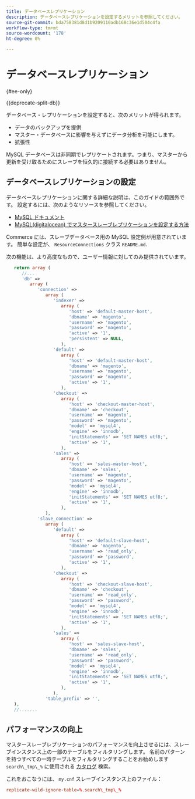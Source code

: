 ```yaml
---
title: データベースレプリケーション
description: データベースレプリケーションを設定するメリットを参照してください。
source-git-commit: bda758381d8d1b9209110adb168c36e1d504c4fa
workflow-type: tm+mt
source-wordcount: '178'
ht-degree: 0%

---
```



# データベースレプリケーション

{#ee-only}

{{deprecate-split-db}}

データベース・レプリケーションを設定すると、次のメリットが得られます。

- データのバックアップを提供
- マスター・データベースに影響を与えずにデータ分析を可能にします。
- 拡張性

MySQL データベースは非同期でレプリケートされます。つまり、マスターから更新を受け取るためにスレーブを恒久的に接続する必要はありません。

## データベースレプリケーションの設定

データベースレプリケーションに関する詳細な説明は、このガイドの範囲外です。 設定するには、次のようなリソースを参照してください。

- [MySQL ドキュメント](https://dev.mysql.com/doc/refman/5.6/en/replication.html)
- [MySQL(digitalocean) でマスタースレーブレプリケーションを設定する方法](https://www.digitalocean.com/community/tutorials/how-to-set-up-replication-in-mysql)

Commerce には、スレーブデータベース用の MySQL 設定例が用意されています。 簡単な設定が、 `ResourceConnections` クラス `README.md`.

次の機能は、より高度なもので、ユーザー情報に対してのみ提供されています。

```php
   return array (
      //...
      'db' =>
         array (
            'connection' =>
               array (
                  'indexer' =>
                     array (
                        'host' => 'default-master-host',
                        'dbname' => 'magento',
                        'username' => 'magento',
                        'password' => 'magento',
                        'active' => '1',
                        'persistent' => NULL,
                     ),
                  'default' =>
                     array (
                        'host' => 'default-master-host',
                        'dbname' => 'magento',
                        'username' => 'magento',
                        'password' => 'magento',
                        'active' => '1',
                     ),
                  'checkout' =>
                     array (
                        'host' => 'checkout-master-host',
                        'dbname' => 'checkout',
                        'username' => 'magento',
                        'password' => 'magento',
                        'model' => 'mysql4',
                        'engine' => 'innodb',
                        'initStatements' => 'SET NAMES utf8;',
                        'active' => '1',
                     ),
                  'sales' =>
                     array (
                        'host' => 'sales-master-host',
                        'dbname' => 'sales',
                        'username' => 'magento',
                        'password' => 'magento',
                        'model' => 'mysql4',
                        'engine' => 'innodb',
                        'initStatements' => 'SET NAMES utf8;',
                        'active' => '1',
                     ),
               ),
            'slave_connection' =>
               array (
                  'default' =>
                     array (
                        'host' => 'default-slave-host',
                        'dbname' => 'magento',
                        'username' => 'read_only',
                        'password' => 'password',
                        'active' => '1',
                     ),
                  'checkout' =>
                     array (
                        'host' => 'checkout-slave-host',
                        'dbname' => 'checkout',
                        'username' => 'read_only',
                        'password' => 'password',
                        'model' => 'mysql4',
                        'engine' => 'innodb',
                        'initStatements' => 'SET NAMES utf8;',
                        'active' => '1',
                     ),
                  'sales' =>
                     array (
                        'host' => 'sales-slave-host',
                        'dbname' => 'sales',
                        'username' => 'read_only',
                        'password' => 'password',
                        'model' => 'mysql4',
                        'engine' => 'innodb',
                        'initStatements' => 'SET NAMES utf8;',
                        'active' => '1',
                     ),
                  ),
               'table_prefix' => '',
   ),
   //.......
```

## パフォーマンスの向上

マスタースレーブレプリケーションのパフォーマンスを向上させるには、スレーブインスタンス上の一部のテーブルをフィルタリングします。 名前のパターンを持つすべての一時テーブルをフィルタリングすることをお勧めします `search\_tmp\_%` に使用される [カタログ](https://glossary.magento.com/catalog) 検索。

これをおこなうには、 `my.cnf` スレーブインスタンス上のファイル：

```conf
replicate-wild-ignore-table=%.search\_tmp\_%
```
